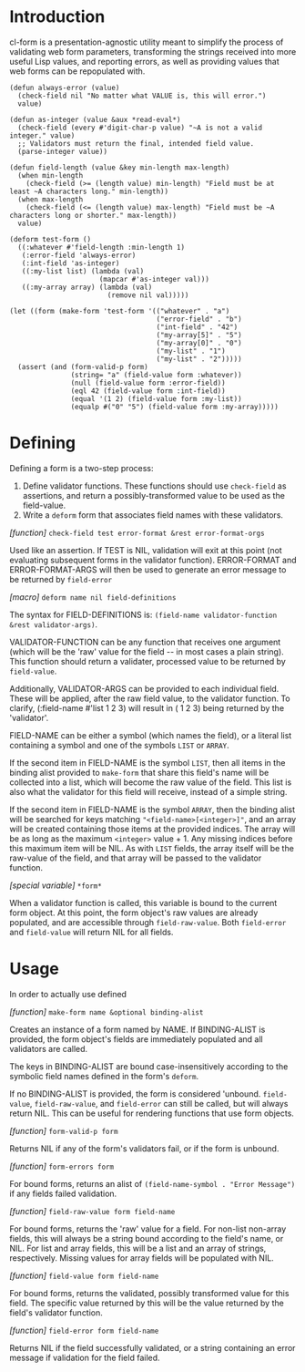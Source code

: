 # Introduction

cl-form is a presentation-agnostic utility meant to simplify the process of validating web form
parameters, transforming the strings received into more useful Lisp values, and reporting errors, as
well as providing values that web forms can be repopulated with.

    (defun always-error (value)
      (check-field nil "No matter what VALUE is, this will error.")
      value)

    (defun as-integer (value &aux *read-eval*)
      (check-field (every #'digit-char-p value) "~A is not a valid integer." value)
      ;; Validators must return the final, intended field value.
      (parse-integer value))

    (defun field-length (value &key min-length max-length)
      (when min-length
        (check-field (>= (length value) min-length) "Field must be at least ~A characters long." min-length))
      (when max-length
        (check-field (<= (length value) max-length) "Field must be ~A characters long or shorter." max-length))
      value)

    (deform test-form ()
      ((:whatever #'field-length :min-length 1)
       (:error-field 'always-error)
       (:int-field 'as-integer)
       ((:my-list list) (lambda (val)
                          (mapcar #'as-integer val)))
       ((:my-array array) (lambda (val)
                            (remove nil val)))))

    (let ((form (make-form 'test-form '(("whatever" . "a")
                                        ("error-field" . "b")
                                        ("int-field" . "42")
                                        ("my-array[5]" . "5")
                                        ("my-array[0]" . "0")
                                        ("my-list" . "1")
                                        ("my-list" . "2")))))
      (assert (and (form-valid-p form)
                   (string= "a" (field-value form :whatever))
                   (null (field-value form :error-field))
                   (eql 42 (field-value form :int-field))
                   (equal '(1 2) (field-value form :my-list))
                   (equalp #("0" "5") (field-value form :my-array)))))

# Defining

Defining a form is a two-step process:

  1. Define validator functions. These functions should use `check-field` as assertions, and return a possibly-transformed value to be used as the field-value.
  2. Write a `deform` form that associates field names with these validators.

*[function]* `check-field test error-format &rest error-format-orgs`

  Used like an assertion. If TEST is NIL, validation will exit at this point (not evaluating
  subsequent forms in the validator function). ERROR-FORMAT and ERROR-FORMAT-ARGS will then be used
  to generate an error message to be returned by `field-error`
  
*[macro]* `deform name nil field-definitions`

  The syntax for FIELD-DEFINITIONS is: `(field-name validator-function &rest validator-args)`.
  
  VALIDATOR-FUNCTION can be any function that receives one argument (which will be the 'raw' value
  for the field -- in most cases a plain string). This function should return a validater, processed
  value to be returned by `field-value`.
  
  Additionally, VALIDATOR-ARGS can be provided to each individual field. These will be applied,
  after the raw field value, to the validator function. To clarify, (:field-name #'list 1 2 3) will
  result in (<raw-value> 1 2 3) being returned by the 'validator'.

  FIELD-NAME can be either a symbol (which names the field), or a literal list containing a symbol
  and one of the symbols `LIST` or `ARRAY`.
  
  If the second item in FIELD-NAME is the symbol `LIST`, then all items in the binding alist
  provided to `make-form` that share this field's name will be collected into a list, which will
  become the raw value of the field. This list is also what the validator for this field will
  receive, instead of a simple string.

  If the second item in FIELD-NAME is the symbol `ARRAY`, then the binding alist will be searched
  for keys matching `"<field-name>[<integer>]"`, and an array will be created containing those items
  at the provided indices. The array will be as long as the maximum `<integer>` value + 1. Any
  missing indices before this maximum item will be NIL. As with `LIST` fields, the array itself will
  be the raw-value of the field, and that array will be passed to the validator function.

*[special variable]* `*form*`

  When a validator function is called, this variable is bound to the current form object. At this
  point, the form object's raw values are already populated, and are accessible through
  `field-raw-value`. Both `field-error` and `field-value` will return NIL for all fields.

# Usage

In order to actually use defined 

*[function]* `make-form name &optional binding-alist`

  Creates an instance of a form named by NAME. If BINDING-ALIST is provided, the form object's
  fields are immediately populated and all validators are called.
  
  The keys in BINDING-ALIST are bound case-insensitively according to the symbolic field names
  defined in the form's `deform`.
  
  If no BINDING-ALIST is provided, the form is considered 'unbound. `field-value`,
  `field-raw-value`, and `field-error` can still be called, but will always return NIL. This can be
  useful for rendering functions that use form objects.
  
*[function]* `form-valid-p form`

  Returns NIL if any of the form's validators fail, or if the form is unbound.

*[function]* `form-errors form`

  For bound forms, returns an alist of `(field-name-symbol . "Error Message")` if any fields failed
  validation.
  
*[function]* `field-raw-value form field-name`

  For bound forms, returns the 'raw' value for a field. For non-list non-array fields, this will
  always be a string bound according to the field's name, or NIL. For list and array fields, this
  will be a list and an array of strings, respectively. Missing values for array fields will be
  populated with NIL.

*[function]* `field-value form field-name`

  For bound forms, returns the validated, possibly transformed value for this field. The specific
  value returned by this will be the value returned by the field's validator function.

*[function]* `field-error form field-name`

  Returns NIL if the field successfully validated, or a string containing an error message if
  validation for the field failed.

